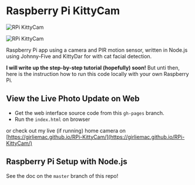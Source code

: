 # Raspberry Pi KittyCam

![RPi KittyCam](https://lh3.googleusercontent.com/o-XG7ZijXM_UXQHuYrDxC6mlTofyUzUCmHqNmr6oRYZk=w1346-h757-no "Rapsberry Pi KittyCam")

![RPi KittyCam](https://lh3.googleusercontent.com/UuKlrNQWs5wFciRqI8qiZKTVoh4XrTBa40LD5mUa5MIn=w1346-h757-no "Rapsberry Pi KittyCam")

Raspberry Pi app using a camera and PIR motion sensor, written in Node.js using Johnny-Five and KittyDar for  with cat facial detection.

**I will write up the step-by-step tutorial (hopefully) soon!** But unti then, here is the instruction how to run this code locally with your own Raspberry Pi.


## View the Live Photo Update on Web

- Get the web interface source code from this `gh-pages` branch.
- Run the `index.html` on browser

or check out my live (if running) home camera on [https://girliemac.github.io/RPi-KittyCam/](https://girliemac.github.io/RPi-KittyCam/)


## Raspberry Pi Setup with Node.js

See the doc on the `master` branch of this repo!

